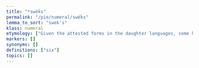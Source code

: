 ```yaml
---
title: "*swéḱs"
permalink: "/pie/numeral/swéḱs"
lemma_to_sort: "swek's"
klass: numeral
etymology: ["Given the attested forms in the daughter languages, some have proposed that the original form was *wéḱs (whence Armenian, Old Prussian and possibly Ancient Greek). The initial *s- would then be secondary (imported from *septḿ̥), and when it was just added the result was *swéḱs (Celtic, Iranian, and Ancient Greek if it is not from *wéḱs), whereas when it was substituted for the original consonant, the result was *séḱs (Sanskrit, Latin, Germanic, Lithuanian and OCS)."]
markers: []
synonyms: []
definitions: ["six"]
topics: []
---
```

